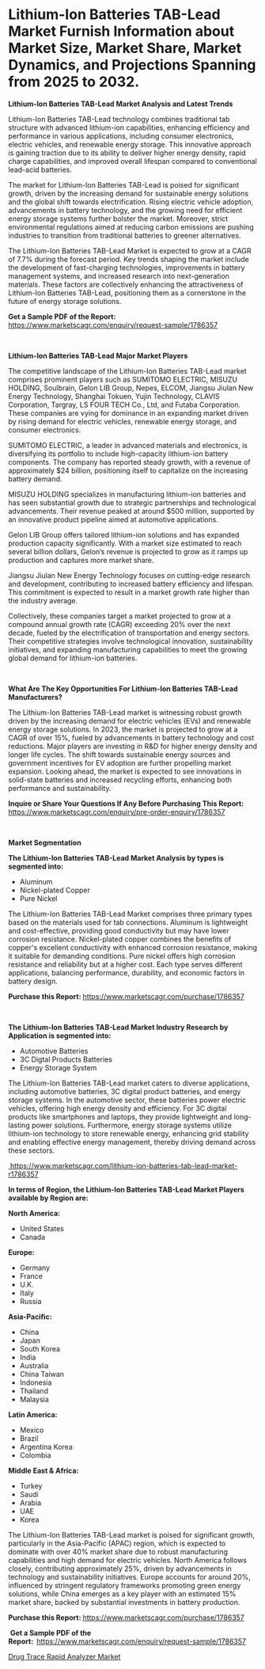 <p><h1>Lithium-Ion Batteries TAB-Lead Market Furnish Information about Market Size, Market Share, Market Dynamics, and Projections Spanning from 2025 to 2032.</h1></p><p><strong>Lithium-Ion Batteries TAB-Lead Market Analysis and Latest Trends</strong></p>
<p><p>Lithium-Ion Batteries TAB-Lead technology combines traditional tab structure with advanced lithium-ion capabilities, enhancing efficiency and performance in various applications, including consumer electronics, electric vehicles, and renewable energy storage. This innovative approach is gaining traction due to its ability to deliver higher energy density, rapid charge capabilities, and improved overall lifespan compared to conventional lead-acid batteries.</p><p>The market for Lithium-Ion Batteries TAB-Lead is poised for significant growth, driven by the increasing demand for sustainable energy solutions and the global shift towards electrification. Rising electric vehicle adoption, advancements in battery technology, and the growing need for efficient energy storage systems further bolster the market. Moreover, strict environmental regulations aimed at reducing carbon emissions are pushing industries to transition from traditional batteries to greener alternatives.</p><p>The Lithium-Ion Batteries TAB-Lead Market is expected to grow at a CAGR of 7.7% during the forecast period. Key trends shaping the market include the development of fast-charging technologies, improvements in battery management systems, and increased research into next-generation materials. These factors are collectively enhancing the attractiveness of Lithium-Ion Batteries TAB-Lead, positioning them as a cornerstone in the future of energy storage solutions.</p></p>
<p><strong>Get a Sample PDF of the Report:&nbsp;</strong> <a href="https://www.marketscagr.com/enquiry/request-sample/1786357?utm_campaign=2467&utm_medium=2&utm_source=Github&utm_content=ia&utm_term=25032025&utm_id=lithium-ion-batteries-tab-lead">https://www.marketscagr.com/enquiry/request-sample/1786357</a></p>
<p>&nbsp;</p>
<p><strong>Lithium-Ion Batteries TAB-Lead Major Market Players</strong></p>
<p><p>The competitive landscape of the Lithium-Ion Batteries TAB-Lead market comprises prominent players such as SUMITOMO ELECTRIC, MISUZU HOLDING, Soulbrain, Gelon LIB Group, Nepes, ELCOM, Jiangsu Jiulan New Energy Technology, Shanghai Tokuen, Yujin Technology, CLAVIS Corporation, Targray, LS FOUR TECH Co., Ltd, and Futaba Corporation. These companies are vying for dominance in an expanding market driven by rising demand for electric vehicles, renewable energy storage, and consumer electronics.</p><p>SUMITOMO ELECTRIC, a leader in advanced materials and electronics, is diversifying its portfolio to include high-capacity lithium-ion battery components. The company has reported steady growth, with a revenue of approximately $24 billion, positioning itself to capitalize on the increasing battery demand.</p><p>MISUZU HOLDING specializes in manufacturing lithium-ion batteries and has seen substantial growth due to strategic partnerships and technological advancements. Their revenue peaked at around $500 million, supported by an innovative product pipeline aimed at automotive applications.</p><p>Gelon LIB Group offers tailored lithium-ion solutions and has expanded production capacity significantly. With a market size estimated to reach several billion dollars, Gelon’s revenue is projected to grow as it ramps up production and captures more market share.</p><p>Jiangsu Jiulan New Energy Technology focuses on cutting-edge research and development, contributing to increased battery efficiency and lifespan. This commitment is expected to result in a market growth rate higher than the industry average.</p><p>Collectively, these companies target a market projected to grow at a compound annual growth rate (CAGR) exceeding 20% over the next decade, fueled by the electrification of transportation and energy sectors. Their competitive strategies involve technological innovation, sustainability initiatives, and expanding manufacturing capabilities to meet the growing global demand for lithium-ion batteries.</p></p>
<p>&nbsp;</p>
<p><strong>What Are The Key Opportunities For Lithium-Ion Batteries TAB-Lead Manufacturers?</strong></p>
<p><p>The Lithium-Ion Batteries TAB-Lead market is witnessing robust growth driven by the increasing demand for electric vehicles (EVs) and renewable energy storage solutions. In 2023, the market is projected to grow at a CAGR of over 15%, fueled by advancements in battery technology and cost reductions. Major players are investing in R&D for higher energy density and longer life cycles. The shift towards sustainable energy sources and government incentives for EV adoption are further propelling market expansion. Looking ahead, the market is expected to see innovations in solid-state batteries and increased recycling efforts, enhancing both performance and sustainability.</p></p>
<p><strong>Inquire or Share Your Questions If Any Before Purchasing This Report:</strong> <a href="https://www.marketscagr.com/enquiry/pre-order-enquiry/1786357?utm_campaign=2467&utm_medium=2&utm_source=Github&utm_content=ia&utm_term=25032025&utm_id=lithium-ion-batteries-tab-lead">https://www.marketscagr.com/enquiry/pre-order-enquiry/1786357</a></p>
<p>&nbsp;</p>
<p><strong>Market Segmentation</strong></p>
<p><strong>The Lithium-Ion Batteries TAB-Lead Market Analysis by types is segmented into:</strong></p>
<p><ul><li>Aluminum</li><li>Nickel-plated Copper</li><li>Pure Nickel</li></ul></p>
<p><p>The Lithium-Ion Batteries TAB-Lead Market comprises three primary types based on the materials used for tab connections. Aluminum is lightweight and cost-effective, providing good conductivity but may have lower corrosion resistance. Nickel-plated copper combines the benefits of copper's excellent conductivity with enhanced corrosion resistance, making it suitable for demanding conditions. Pure nickel offers high corrosion resistance and reliability but at a higher cost. Each type serves different applications, balancing performance, durability, and economic factors in battery design.</p></p>
<p><strong>Purchase this Report:&nbsp;</strong><a href="https://www.marketscagr.com/purchase/1786357?utm_campaign=2467&utm_medium=2&utm_source=Github&utm_content=ia&utm_term=25032025&utm_id=lithium-ion-batteries-tab-lead">https://www.marketscagr.com/purchase/1786357</a></p>
<p>&nbsp;</p>
<p><strong>The Lithium-Ion Batteries TAB-Lead Market Industry Research by Application is segmented into:</strong></p>
<p><ul><li>Automotive Batteries</li><li>3C Digtal Products Batteries</li><li>Energy Storage System</li></ul></p>
<p><p>The Lithium-Ion Batteries TAB-Lead market caters to diverse applications, including automotive batteries, 3C digital product batteries, and energy storage systems. In the automotive sector, these batteries power electric vehicles, offering high energy density and efficiency. For 3C digital products like smartphones and laptops, they provide lightweight and long-lasting power solutions. Furthermore, energy storage systems utilize lithium-ion technology to store renewable energy, enhancing grid stability and enabling effective energy management, thereby driving demand across these sectors.</p></p>
<p><a href="https://www.marketscagr.com/lithium-ion-batteries-tab-lead-market-r1786357?utm_campaign=2467&utm_medium=2&utm_source=Github&utm_content=ia&utm_term=25032025&utm_id=lithium-ion-batteries-tab-lead">&nbsp;https://www.marketscagr.com/lithium-ion-batteries-tab-lead-market-r1786357</a></p>
<p><strong>In terms of Region, the Lithium-Ion Batteries TAB-Lead Market Players available by Region are:</strong></p>
<p>
    <p> <strong> North America: </strong>
        <ul>
            <li>United States</li>
            <li>Canada</li>
        </ul>
        </p> 
    <p> <strong> Europe: </strong>
        <ul>
            <li>Germany</li>
            <li>France</li>
            <li>U.K.</li>
            <li>Italy</li>
            <li>Russia</li>
        </ul>
        </p> 
    <p> <strong> Asia-Pacific: </strong>
        <ul>
            <li>China</li>
            <li>Japan</li>
            <li>South Korea</li>
            <li>India</li>
            <li>Australia</li>
            <li>China Taiwan</li>
            <li>Indonesia</li>
            <li>Thailand</li>
            <li>Malaysia</li>
        </ul>
        </p> 
    <p> <strong> Latin America: </strong>
        <ul>
            <li>Mexico</li>
            <li>Brazil</li>
            <li>Argentina Korea</li>
            <li>Colombia</li>
        </ul>
        </p> 
    <p> <strong> Middle East & Africa: </strong>
        <ul>
            <li>Turkey</li>
            <li>Saudi</li>
            <li>Arabia</li>
            <li>UAE</li>
            <li>Korea</li>
        </ul>
    </p>
    </p>
<p><p>The Lithium-Ion Batteries TAB-Lead market is poised for significant growth, particularly in the Asia-Pacific (APAC) region, which is expected to dominate with over 40% market share due to robust manufacturing capabilities and high demand for electric vehicles. North America follows closely, contributing approximately 25%, driven by advancements in technology and sustainability initiatives. Europe accounts for around 20%, influenced by stringent regulatory frameworks promoting green energy solutions, while China emerges as a key player with an estimated 15% market share, backed by substantial investments in battery production.</p></p>
<p><strong>Purchase this Report: </strong><a href="https://www.marketscagr.com/purchase/1786357?utm_campaign=2467&utm_medium=2&utm_source=Github&utm_content=ia&utm_term=25032025&utm_id=lithium-ion-batteries-tab-lead">https://www.marketscagr.com/purchase/1786357</a></p>
<p>&nbsp;<strong>Get a Sample PDF of the Report:&nbsp;&nbsp;</strong><a href="https://www.marketscagr.com/enquiry/request-sample/1786357?utm_campaign=2467&utm_medium=2&utm_source=Github&utm_content=ia&utm_term=25032025&utm_id=lithium-ion-batteries-tab-lead">https://www.marketscagr.com/enquiry/request-sample/1786357</a></p>
<p><strong></strong></p>
<p><p><a href="https://github.com/WashimHussain441/Market-Research-Report-List-2/blob/main/drug-trace-rapid-analyzer-market.md?utm_campaign=2467&utm_medium=2&utm_source=Github&utm_content=ia&utm_term=25032025&utm_id=lithium-ion-batteries-tab-lead">Drug Trace Rapid Analyzer Market</a></p></p>